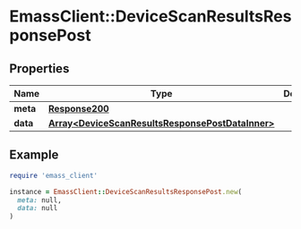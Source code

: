 # EmassClient::DeviceScanResultsResponsePost

## Properties

| Name | Type | Description | Notes |
| ---- | ---- | ----------- | ----- |
| **meta** | [**Response200**](Response200.md) |  | [optional] |
| **data** | [**Array&lt;DeviceScanResultsResponsePostDataInner&gt;**](DeviceScanResultsResponsePostDataInner.md) |  | [optional] |

## Example

```ruby
require 'emass_client'

instance = EmassClient::DeviceScanResultsResponsePost.new(
  meta: null,
  data: null
)
```

